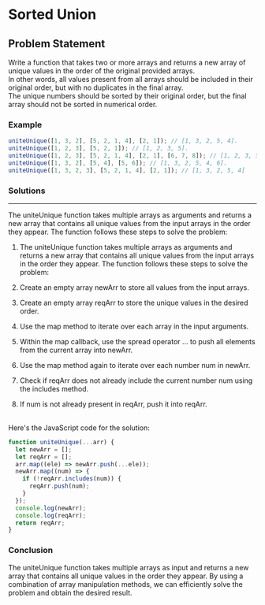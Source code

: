# Sorted Union

## Problem Statement <br>

Write a function that takes two or more arrays and returns a new array of unique values in the order of the original provided arrays.
<br>
In other words, all values present from all arrays should be included in their original order, but with no duplicates in the final array.
<br>
The unique numbers should be sorted by their original order, but the final array should not be sorted in numerical order.

### Example

```js
uniteUnique([1, 3, 2], [5, 2, 1, 4], [2, 1]); // [1, 3, 2, 5, 4].
uniteUnique([1, 2, 3], [5, 2, 1]); // [1, 2, 3, 5].
uniteUnique([1, 2, 3], [5, 2, 1, 4], [2, 1], [6, 7, 8]); // [1, 2, 3, 5, 4, 6, 7, 8].
uniteUnique([1, 3, 2], [5, 4], [5, 6]); // [1, 3, 2, 5, 4, 6].
uniteUnique([1, 3, 2, 3], [5, 2, 1, 4], [2, 1]); // [1, 3, 2, 5, 4]
```

### Solutions <br>

<hr>
The uniteUnique function takes multiple arrays as arguments and returns a new array that contains all unique values from the input arrays in the order they appear. The function follows these steps to solve the problem:
<br>

1. The uniteUnique function takes multiple arrays as arguments and returns a new array that contains all unique values from the input arrays in the order they appear. The function follows these steps to solve the problem:

2. Create an empty array newArr to store all values from the input arrays.

3. Create an empty array reqArr to store the unique values in the desired order.

4. Use the map method to iterate over each array in the input arguments.

5. Within the map callback, use the spread operator ... to push all elements from the current array into newArr.

6. Use the map method again to iterate over each number num in newArr.

7. Check if reqArr does not already include the current number num using the includes method.

8. If num is not already present in reqArr, push it into reqArr.

<br>
Here's the JavaScript code for the solution:

```js
function uniteUnique(...arr) {
  let newArr = [];
  let reqArr = [];
  arr.map((ele) => newArr.push(...ele));
  newArr.map((num) => {
    if (!reqArr.includes(num)) {
      reqArr.push(num);
    }
  });
  console.log(newArr);
  console.log(reqArr);
  return reqArr;
}
```

### Conclusion <br>

The uniteUnique function takes multiple arrays as input and returns a new array that contains all unique values in the order they appear. By using a combination of array manipulation methods, we can efficiently solve the problem and obtain the desired result.
